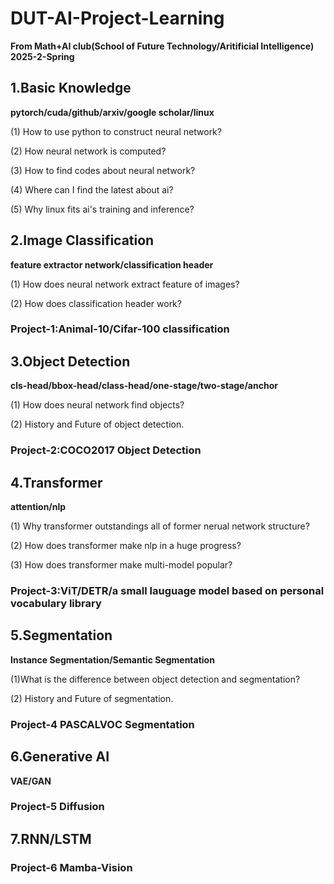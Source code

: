 # DUT-AI-Project-Learning
**From Math+AI club(School of Future Technology/Aritificial Intelligence) 2025-2-Spring**

## 1.Basic Knowledge

**pytorch/cuda/github/arxiv/google scholar/linux**

(1) How to use python to construct neural network?
           
(2) How neural network  is computed?

(3) How to find codes about neural network?
           
(4) Where can I find the latest about ai?
           
(5) Why linux fits ai's training and inference?

## 2.Image Classification

**feature extractor network/classification header**

(1) How does neural network extract feature of images?
           
(2) How does classification header work?

### Project-1:Animal-10/Cifar-100 classification

## 3.Object Detection

**cls-head/bbox-head/class-head/one-stage/two-stage/anchor**

(1) How does neural network find objects?

(2) History and Future of object detection.

### Project-2:COCO2017 Object Detection

## 4.Transformer

**attention/nlp**

(1) Why transformer outstandings all of former nerual network structure?

(2) How does transformer make nlp in a huge progress?

(3) How does transformer make multi-model popular?

### Project-3:ViT/DETR/a small lauguage model based on personal vocabulary library

## 5.Segmentation

**Instance Segmentation/Semantic Segmentation**

(1)What is the difference between object detection and segmentation?

(2) History and Future of segmentation.

### Project-4 PASCALVOC Segmentation

## 6.Generative AI

**VAE/GAN**

### Project-5 Diffusion

## 7.RNN/LSTM

### Project-6 Mamba-Vision




